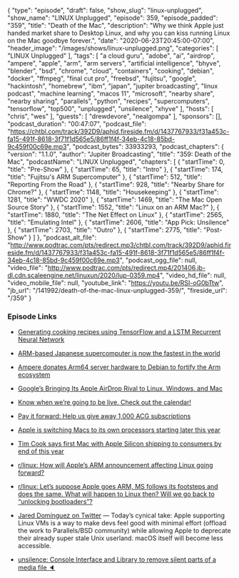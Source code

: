 {
  "type": "episode",
  "draft": false,
  "show_slug": "linux-unplugged",
  "show_name": "LINUX Unplugged",
  "episode": 359,
  "episode_padded": "359",
  "title": "Death of the Mac",
  "description": "Why we think Apple just handed market share to Desktop Linux, and why you can kiss running Linux on the Mac goodbye forever.",
  "date": "2020-06-23T20:45:00-07:00",
  "header_image": "/images/shows/linux-unplugged.png",
  "categories": [
    "LINUX Unplugged"
  ],
  "tags": [
    "a cloud guru",
    "adobe",
    "ai",
    "airdrop",
    "ampere",
    "apple",
    "arm",
    "arm servers",
    "artificial intelligence",
    "bhyve",
    "blender",
    "bsd",
    "chrome",
    "cloud",
    "containers",
    "cooking",
    "debian",
    "docker",
    "ffmpeg",
    "final cut pro",
    "freebsd",
    "fujitsu",
    "google",
    "hackintosh",
    "homebrew",
    "ibm",
    "japan",
    "jupiter broadcasting",
    "linux podcast",
    "machine learning",
    "macos 11",
    "microsoft",
    "nearby share",
    "nearby sharing",
    "parallels",
    "python",
    "recipes",
    "supercomputers",
    "tensorflow",
    "top500",
    "unplugged",
    "unsilence",
    "xhyve"
  ],
  "hosts": [
    "chris",
    "wes"
  ],
  "guests": [
    "drewdevore",
    "nealgompa"
  ],
  "sponsors": [],
  "podcast_duration": "00:47:07",
  "podcast_file": "https://chtbl.com/track/392D9/aphid.fireside.fm/d/1437767933/f31a453c-fa15-491f-8618-3f71f1d565e5/86ff1f4f-34eb-4c18-85bd-9c459f00c69e.mp3",
  "podcast_bytes": 33933293,
  "podcast_chapters": {
    "version": "1.1.0",
    "author": "Jupiter Broadcasting",
    "title": "359: Death of the Mac",
    "podcastName": "LINUX Unplugged",
    "chapters": [
      {
        "startTime": 0,
        "title": "Pre-Show"
      },
      {
        "startTime": 65,
        "title": "Intro"
      },
      {
        "startTime": 174,
        "title": "Fujitsu's ARM Supercomputer"
      },
      {
        "startTime": 512,
        "title": "Reporting From the Road"
      },
      {
        "startTime": 928,
        "title": "Nearby Share for Chrome?"
      },
      {
        "startTime": 1148,
        "title": "Housekeeping"
      },
      {
        "startTime": 1281,
        "title": "WWDC 2020"
      },
      {
        "startTime": 1469,
        "title": "The Mac Open Source Story"
      },
      {
        "startTime": 1552,
        "title": "Linux on an ARM Mac?"
      },
      {
        "startTime": 1880,
        "title": "The Net Effect on Linux"
      },
      {
        "startTime": 2565,
        "title": "Emulating Intel"
      },
      {
        "startTime": 2606,
        "title": "App Pick: Unsilence"
      },
      {
        "startTime": 2703,
        "title": "Outro"
      },
      {
        "startTime": 2775,
        "title": "Post-Show"
      }
    ]
  },
  "podcast_alt_file": "http://www.podtrac.com/pts/redirect.mp3/chtbl.com/track/392D9/aphid.fireside.fm/d/1437767933/f31a453c-fa15-491f-8618-3f71f1d565e5/86ff1f4f-34eb-4c18-85bd-9c459f00c69e.mp3",
  "podcast_ogg_file": null,
  "video_file": "http://www.podtrac.com/pts/redirect.mp4/201406.jb-dl.cdn.scaleengine.net/linuxun/2020/lup-0359.mp4",
  "video_hd_file": null,
  "video_mobile_file": null,
  "youtube_link": "https://youtu.be/RSI-oG0bTtw",
  "jb_url": "/141992/death-of-the-mac-linux-unplugged-359/",
  "fireside_url": "/359"
}


### Episode Links

  * [Generating cooking recipes using TensorFlow and a LSTM Recurrent Neural Network](https://github.com/trekhleb/machine-learning-experiments/blob/master/assets/recipes_generation.en.md "Generating cooking recipes using TensorFlow and a LSTM Recurrent Neural Network")
  * [ARM-based Japanese supercomputer is now the fastest in the world](https://www.theverge.com/2020/6/23/21300097/fugaku-supercomputer-worlds-fastest-top500-riken-fujitsu-arm "ARM-based Japanese supercomputer is now the fastest in the world")
  * [Ampere donates Arm64 server hardware to Debian to fortify the Arm ecosystem](https://www.debian.org/News/2020/20200616 "Ampere donates Arm64 server hardware to Debian to fortify the Arm ecosystem")
  * [Google’s Bringing Its Apple AirDrop Rival to Linux, Windows, and Mac](https://news.softpedia.com/news/google-s-bringing-its-apple-airdrop-rival-to-linux-windows-and-mac-530321.shtml "Google’s Bringing Its Apple AirDrop Rival to Linux, Windows, and Mac")
  * [Know when we’re going to be live. Check out the calendar!](https://www.jupiterbroadcasting.com/release-calendar/ "Know when we’re going to be live. Check out the calendar!")
  * [Pay it forward: Help us give away 1,000 ACG subscriptions ](https://info.acloud.guru/resources/pay-it-forward "Pay it forward: Help us give away 1,000 ACG subscriptions
")

  * [Apple is switching Macs to its own processors starting later this year](https://www.theverge.com/2020/6/22/21295475/apple-mac-processors-arm-silicon-chips-wwdc-2020?scrolla=5eb6d68b7fedc32c19ef33b4 "Apple is switching Macs to its own processors starting later this year")
  * [Tim Cook says first Mac with Apple Silicon shipping to consumers by end of this year](https://9to5mac.com/2020/06/22/apple-silicon-mac-shipping/ "Tim Cook says first Mac with Apple Silicon shipping to consumers by end of this year")
  * [r/linux: How will Apple’s ARM announcement affecting Linux going forward?](https://www.reddit.com/r/linux/comments/he7cm9/how_will_apples_arm_announcement_affecting_linux/ "r/linux: How will Apple’s ARM announcement affecting Linux going forward?")
  * [r/linux: Let’s suppose Apple goes ARM, MS follows its footsteps and does the same. What will happen to Linux then? Will we go back to “unlocking bootloaders”?](https://www.reddit.com/r/linux/comments/hedo9j/lets_suppose_apple_goes_arm_ms_follows_its/ "r/linux: Let’s suppose Apple goes ARM, MS follows its footsteps and does the same. What will happen to Linux then? Will we go back to “unlocking bootloaders”?")
  * [Jared Domínguez on Twitter](https://twitter.com/djdmngz/status/1275442846397427718 "Jared Domínguez on Twitter") — Today’s cynical take: Apple supporting Linux VMs is a way to make devs feel good with minimal effort (offload the work to Parallels/BSD community) while allowing Apple to deprecate their already super stale Unix userland. macOS itself will become less accessible.
  * [unsilence: Console Interface and Library to remove silent parts of a media file 🔈](https://github.com/lagmoellertim/unsilence "unsilence: Console Interface and Library to remove silent parts of a media file 🔈")


